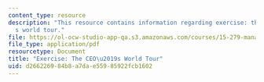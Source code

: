 ```yaml
---
content_type: resource
description: "This resource contains information regarding exercise: the CEO\u2019\
  s world tour."
file: https://ol-ocw-studio-app-qa.s3.amazonaws.com/courses/15-279-management-communication-for-undergraduates-fall-2012/d266226984b8a7dae55985922fcb1602_MIT15_279F12_ceoWorldTr.pdf
file_type: application/pdf
resourcetype: Document
title: "Exercise: The CEO\u2019s World Tour"
uid: d2662269-84b8-a7da-e559-85922fcb1602
---
```

